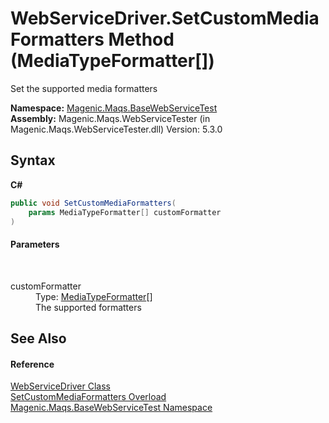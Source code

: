 # WebServiceDriver.SetCustomMediaFormatters Method (MediaTypeFormatter[])
 

Set the supported media formatters

**Namespace:**&nbsp;<a href="MAQS_5/WebServices_AUTOGENERATED/Magenic-Maqs-BaseWebServiceTest_Namespace">Magenic.Maqs.BaseWebServiceTest</a><br />**Assembly:**&nbsp;Magenic.Maqs.WebServiceTester (in Magenic.Maqs.WebServiceTester.dll) Version: 5.3.0

## Syntax

**C#**<br />
``` C#
public void SetCustomMediaFormatters(
	params MediaTypeFormatter[] customFormatter
)
```


#### Parameters
&nbsp;<dl><dt>customFormatter</dt><dd>Type: <a href="http://msdn2.microsoft.com/en-us/library/hh834436" target="_blank">MediaTypeFormatter</a>[]<br />The supported formatters</dd></dl>

## See Also


#### Reference
<a href="MAQS_5/WebServices_AUTOGENERATED/WebServiceDriver_Class">WebServiceDriver Class</a><br /><a href="MAQS_5/WebServices_AUTOGENERATED/WebServiceDriver-SetCustomMediaFormatters_Method">SetCustomMediaFormatters Overload</a><br /><a href="MAQS_5/WebServices_AUTOGENERATED/Magenic-Maqs-BaseWebServiceTest_Namespace">Magenic.Maqs.BaseWebServiceTest Namespace</a><br />